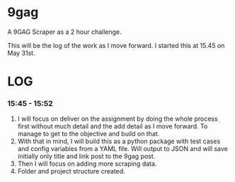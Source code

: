 # 9gag
A 9GAG Scraper as a 2 hour challenge.

This will be the log of the work as I move forward. I started this at 15.45 on May 31st.

# LOG

### 15:45 - 15:52
1. I will focus on deliver on the assignment by doing the whole process first without much
detail and the add detail as I move forward. To manage to get to the objective and build on that.
2. With that in mind, I will build this as a python package with test cases and config variables
from a YAML file. Will output to JSON and will save initially only title and link post to the 9gag post.
3. Then I will focus on adding more scraping data.
4. Folder and project structure created.
